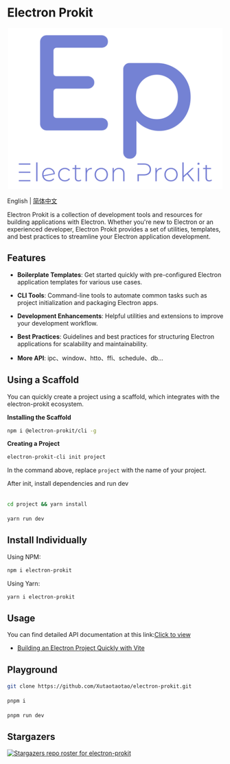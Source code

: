 # Electron Prokit

<p align="center">
  <img style="width:500px" src="https://github.com/Xutaotaotao/electron-prokit/blob/main/docs/public/logo.svg" alt="logo">
</p>

English | [简体中文](./README_ZH.md)

Electron Prokit is a collection of development tools and resources for building applications with Electron. Whether you're new to Electron or an experienced developer, Electron Prokit provides a set of utilities, templates, and best practices to streamline your Electron application development.


## Features

- **Boilerplate Templates**: Get started quickly with pre-configured Electron application templates for various use cases.

- **CLI Tools**: Command-line tools to automate common tasks such as project initialization and packaging Electron apps.

- **Development Enhancements**: Helpful utilities and extensions to improve your development workflow.

- **Best Practices**: Guidelines and best practices for structuring Electron applications for scalability and maintainability.

- **More API**: ipc、window、htto、ffi、schedule、db...


## Using a Scaffold

You can quickly create a project using a scaffold, which integrates with the electron-prokit ecosystem.

**Installing the Scaffold**


```bash
npm i @electron-prokit/cli -g
```

**Creating a Project**


```bash
electron-prokit-cli init project
```

In the command above, replace `project` with the name of your project.

After init, install dependencies and run dev

```bash

cd project && yarn install

yarn run dev

```

## Install Individually

Using NPM:

```bash
npm i electron-prokit
```

Using Yarn:

```bash
yarn i electron-prokit
```

## Usage

You can find detailed API documentation at this link:<a href="https://xutaotaotao.github.io/electron-prokit" target="_blank">Click to view</a>

- <a href="https://xutaotaotao.github.io/electron-prokit/tutorials/create-vite-electron-service.html" target="_blank">Building an Electron Project Quickly with Vite</a>

## Playground

```bash
git clone https://github.com/Xutaotaotao/electron-prokit.git

pnpm i 

pnpm run dev

```


## Stargazers
[![Stargazers repo roster for electron-prokit](https://reporoster.com/stars/Xutaotaotao/electron-prokit)](https://github.com/Xutaotaotao/electron-prokit/stargazers)